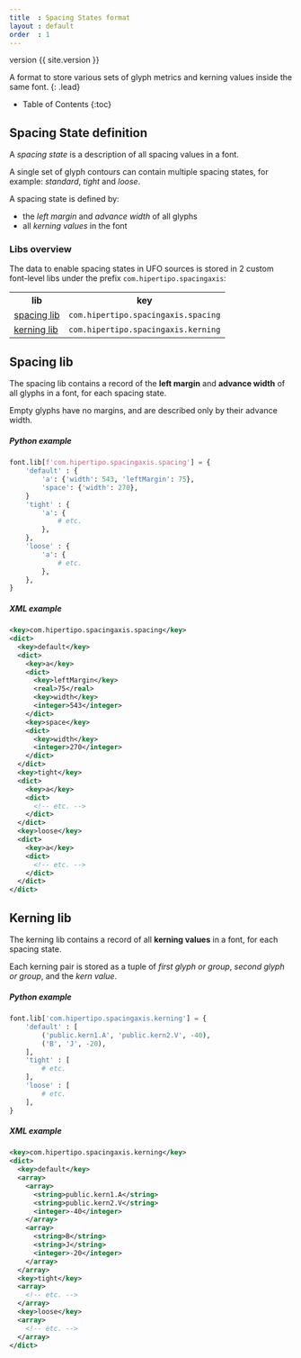 ```yaml
---
title  : Spacing States format
layout : default
order  : 1
---
```


<span class='badge bg-secondary'>version {{ site.version }}</span>

A format to store various sets of glyph metrics and kerning values inside the same font.
{: .lead}

* Table of Contents
{:toc}


Spacing State definition
------------------------

A *spacing state* is a description of all spacing values in a font.

A single set of glyph contours can contain multiple spacing states, for example: *standard*, *tight* and *loose*.

A spacing state is defined by:

- the *left margin* and *advance width* of all glyphs
- all *kerning values* in the font

### Libs overview

The data to enable spacing states in UFO sources is stored in 2 custom font-level libs under the prefix `com.hipertipo.spacingaxis`:

<table class='table'>
  <tr>
    <th>lib</th>
    <th>key</th>
  </tr>
  <tr>
    <td><a href='#spacing-lib'>spacing lib</a></td>
    <td><code>com.hipertipo.spacingaxis.spacing</code></td>
  </tr>
  <tr>
    <td><a href='#kerning-lib'>kerning lib</a></td>
    <td><code>com.hipertipo.spacingaxis.kerning</code></td>
  </tr>
</table>


Spacing lib
-----------

The spacing lib contains a record of the **left margin** and **advance width** of all glyphs in a font, for each spacing state.

Empty glyphs have no margins, and are described only by their advance width.

##### Python example 

```python
font.lib[f'com.hipertipo.spacingaxis.spacing'] = {
    'default' : {
        'a': {'width': 543, 'leftMargin': 75},
        'space': {'width': 270},
    }
    'tight' : {
        'a': {
            # etc.
        },
    },
    'loose' : {
        'a': {
            # etc.
        },
    },
}
```

##### XML example

```xml
<key>com.hipertipo.spacingaxis.spacing</key>
<dict>
  <key>default</key>
  <dict>
    <key>a</key>
    <dict>
      <key>leftMargin</key>
      <real>75</real>
      <key>width</key>
      <integer>543</integer>
    </dict>
    <key>space</key>
    <dict>
      <key>width</key>
      <integer>270</integer>
    </dict>
  </dict>
  <key>tight</key>
  <dict>
    <key>a</key>
    <dict>
      <!-- etc. -->
    </dict>
  </dict>
  <key>loose</key>
  <dict>
    <key>a</key>
    <dict>
      <!-- etc. -->
    </dict>
  </dict>
</dict>
```


Kerning lib
-----------

The kerning lib contains a record of all **kerning values** in a font, for each spacing state.

Each kerning pair is stored as a tuple of *first glyph or group*, *second glyph or group*, and the *kern value*.

##### Python example 

```python
font.lib['com.hipertipo.spacingaxis.kerning'] = {
    'default' : [
        ('public.kern1.A', 'public.kern2.V', -40),
        ('B', 'J', -20),
    ],
    'tight' : [
        # etc.
    ],
    'loose' : [
        # etc.
    ],
}
```

##### XML example

```xml
<key>com.hipertipo.spacingaxis.kerning</key>
<dict>
  <key>default</key>
  <array>
    <array>
      <string>public.kern1.A</string>
      <string>public.kern2.V</string>
      <integer>-40</integer>
    </array>
    <array>
      <string>B</string>
      <string>J</string>
      <integer>-20</integer>
    </array>
  </array>
  <key>tight</key>
  <array>
    <!-- etc. -->
  </array>
  <key>loose</key>
  <array>
    <!-- etc. -->
  </array>
</dict>
```
